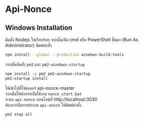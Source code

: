 # Api-Nonce
## Windows Installation
ติดตั้ง Nodejs ให้เรียบร้อย จากนั้นเปิด cmd หรือ PowerShell ขึ้นมา (Run As Administrator) พิมพ์คำสั่ง
```sh
npm install --global --production windows-build-tools
```
จากนั้นติดตั้ง `pm2` และ `pm2-windows-startup`
```sh
npm install -g pm2 pm2-windows-startup
pm2-startup install
```
ให้เข้าไปที่โฟลเดอร์ api-nonce-master
<br>จากนั้นให้ทำการเปิดใช้งาน `nonce_start.bat` 
<br>ระบบ `api-nonce`  ออนไลน์ที่ http://localhost:3030
<br>ต้องการปิดการทำงาน `api-nonce` ให้พิมพ์คำสั่ง
```sh
pm2 stop all
```
